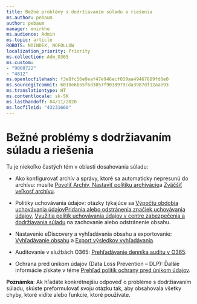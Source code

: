 ```yaml
---
title: Bežné problémy s dodržiavaním súladu a riešenia
ms.author: pebaum
author: pebaum
manager: mnirkhe
ms.audience: Admin
ms.topic: article
ROBOTS: NOINDEX, NOFOLLOW
localization_priority: Priority
ms.collection: Adm_O365
ms.custom:
- "9000722"
- "4812"
ms.openlocfilehash: f3e8fc56e0eaf47e946ecf039aa49467689fd8e0
ms.sourcegitcommit: 6010e6b55f6d3057f9038979cda3987df12aae93
ms.translationtype: HT
ms.contentlocale: sk-SK
ms.lasthandoff: 04/11/2020
ms.locfileid: "43231660"
---
```

# <a name="compliance-common-issues-and-resolutions"></a>Bežné problémy s dodržiavaním súladu a riešenia

Tu je niekoľko častých tém v oblasti dosahovania súladu:

- Ako konfigurovať archív a správy, ktoré sa automaticky nepresunú do archívu: musíte [Povoliť Archív, Nastaviť politiku archivácie](https://docs.microsoft.com/microsoft-365/compliance/enable-archive-mailboxes?view=o365-worldwide)a [Zväčšiť veľkosť archívu](https://docs.microsoft.com/microsoft-365/compliance/enable-unlimited-archiving?view=o365-worldwide).

- Politiky uchovávania údajov: otázky týkajúce sa [Výpočtu obdobia uchovávania údajov](https://docs.microsoft.com/exchange/security-and-compliance/messaging-records-management/retention-age)[Pridania alebo odstránenia značiek uchovávania údajov](https://docs.microsoft.com/exchange/security-and-compliance/messaging-records-management/add-or-remove-retention-tags), [Využitia politík uchovávania údajov v centre zabezpečenia a dodržiavania súladu](https://docs.microsoft.com/microsoft-365/compliance/retention-policies?view=o365-worldwide) na zachovanie alebo odstránenie obsahu.

- Nastavenie eDiscovery a vyhľadávania obsahu a exportovanie: [Vyhľadávanie obsahu](https://docs.microsoft.com/microsoft-365/compliance/search-for-content?view=o365-worldwide) a [Export výsledkov vyhľadávania](https://docs.microsoft.com/microsoft-365/compliance/export-search-results?view=o365-worldwide).

- Auditovanie v službách O365: [Prehľadávanie denníka auditu v O365](https://docs.microsoft.com/microsoft-365/compliance/search-the-audit-log-in-security-and-compliance?view=o365-worldwide).

- Ochrana pred únikom údajov (Data Loss Prevention – DLP): Ďalšie informácie získate v téme [Prehľad politík ochrany pred únikom údajov](https://docs.microsoft.com/microsoft-365/compliance/data-loss-prevention-policies?view=o365-worldwide).

**Poznámka**: Ak hľadáte konkrétnejšiu odpoveď o probléme s dodržiavaním súladu, skúste preformulovať svoju otázku tak, aby obsahovala všetky chyby, ktoré vidíte alebo funkcie, ktoré používate.
